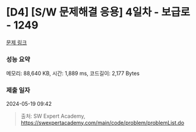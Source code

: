 # [D4] [S/W 문제해결 응용] 4일차 - 보급로 - 1249 

[문제 링크](https://swexpertacademy.com/main/code/problem/problemDetail.do?contestProbId=AV15QRX6APsCFAYD) 

### 성능 요약

메모리: 88,640 KB, 시간: 1,889 ms, 코드길이: 2,177 Bytes

### 제출 일자

2024-05-19 09:42



> 출처: SW Expert Academy, https://swexpertacademy.com/main/code/problem/problemList.do